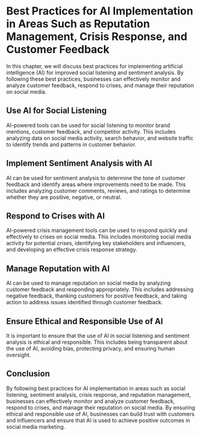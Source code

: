 Best Practices for AI Implementation in Areas Such as Reputation Management, Crisis Response, and Customer Feedback
=============================================================================================================================================================================================

In this chapter, we will discuss best practices for implementing artificial intelligence (AI) for improved social listening and sentiment analysis. By following these best practices, businesses can effectively monitor and analyze customer feedback, respond to crises, and manage their reputation on social media.

Use AI for Social Listening
---------------------------

AI-powered tools can be used for social listening to monitor brand mentions, customer feedback, and competitor activity. This includes analyzing data on social media activity, search behavior, and website traffic to identify trends and patterns in customer behavior.

Implement Sentiment Analysis with AI
------------------------------------

AI can be used for sentiment analysis to determine the tone of customer feedback and identify areas where improvements need to be made. This includes analyzing customer comments, reviews, and ratings to determine whether they are positive, negative, or neutral.

Respond to Crises with AI
-------------------------

AI-powered crisis management tools can be used to respond quickly and effectively to crises on social media. This includes monitoring social media activity for potential crises, identifying key stakeholders and influencers, and developing an effective crisis response strategy.

Manage Reputation with AI
-------------------------

AI can be used to manage reputation on social media by analyzing customer feedback and responding appropriately. This includes addressing negative feedback, thanking customers for positive feedback, and taking action to address issues identified through customer feedback.

Ensure Ethical and Responsible Use of AI
----------------------------------------

It is important to ensure that the use of AI in social listening and sentiment analysis is ethical and responsible. This includes being transparent about the use of AI, avoiding bias, protecting privacy, and ensuring human oversight.

Conclusion
----------

By following best practices for AI implementation in areas such as social listening, sentiment analysis, crisis response, and reputation management, businesses can effectively monitor and analyze customer feedback, respond to crises, and manage their reputation on social media. By ensuring ethical and responsible use of AI, businesses can build trust with customers and influencers and ensure that AI is used to achieve positive outcomes in social media marketing.
